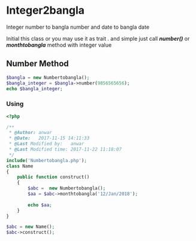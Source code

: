 # Integer2bangla

Integer number to bangla number and date to bangla date

Initial this class or you may use it as trait . and simple just call ***number()*** or ***monthtobangla*** method with integer value

## Number Method

```PHP
$bangla = new Numbertobangla();
$bangla_integer = $bangla->number(9856565656);
echo $bangla_integer;
```
### Using


```PHP
<?php

/**
 * @Author: anwar
 * @Date:   2017-11-15 14:11:33
 * @Last Modified by:   anwar
 * @Last Modified time: 2017-11-22 11:18:07
 */
include('Numbertobangla.php');
class Name
{
    public function construct()
    {
        $abc =  new Numbertobangla();
        $aa = $abc->monthtobangla('12/Jan/2018');
		
        echo $aa;
    }
}

$abc = new Name();
$abc->construct();


```
